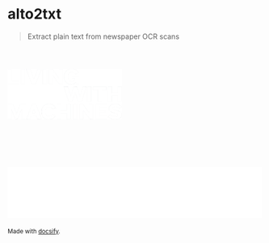 
# alto2txt

> Extract plain text from newspaper OCR scans

<img height="25" hspace="0"/>

<a href="https://livingwithmachines.ac.uk/"> <img src="LWM.png" height="100" /></a>

<img height="75" hspace="0"/>
<img src="partners.png" height="100" />


<small>Made with <a href="https://docsify.js.org" style="all: inherit;text-decoration: underline;">docsify</a>.</small>
